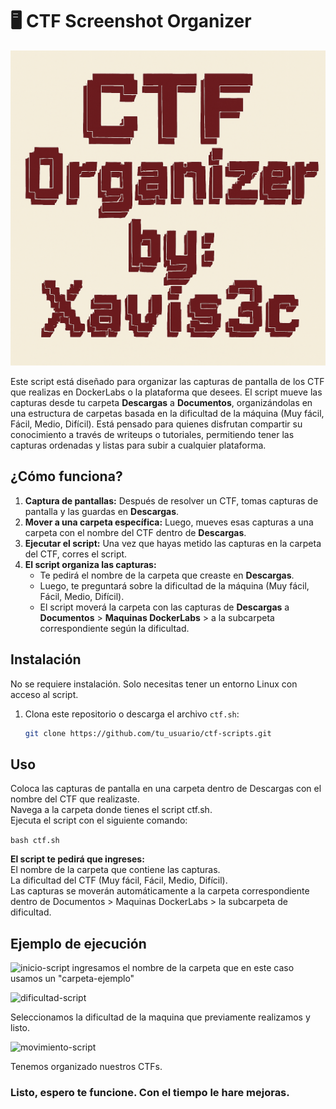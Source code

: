 
#  🖥️ CTF Screenshot Organizer

![ctf](https://github.com/xavis3c/Writeups-dockerlabs/blob/Recursos/ctf-organizer-xavi.png)


Este script está diseñado para organizar las capturas de pantalla de los CTF que realizas en DockerLabs o la plataforma que desees. El script mueve las capturas desde tu carpeta **Descargas** a **Documentos**, organizándolas en una estructura de carpetas basada en la dificultad de la máquina (Muy fácil, Fácil, Medio, Difícil). Está pensado para quienes disfrutan compartir su conocimiento a través de writeups o tutoriales, permitiendo tener las capturas ordenadas y listas para subir a cualquier plataforma.

## ¿Cómo funciona?

1. **Captura de pantallas:** Después de resolver un CTF, tomas capturas de pantalla y las guardas en **Descargas**.
2. **Mover a una carpeta específica:** Luego, mueves esas capturas a una carpeta con el nombre del CTF dentro de **Descargas**.
3. **Ejecutar el script:** Una vez que hayas metido las capturas en la carpeta del CTF, corres el script.
4. **El script organiza las capturas:**<br/>
   - Te pedirá el nombre de la carpeta que creaste en **Descargas**.
   - Luego, te preguntará sobre la dificultad de la máquina (Muy fácil, Fácil, Medio, Difícil).
   - El script moverá la carpeta con las capturas de **Descargas** a **Documentos** > **Maquinas DockerLabs** > a la subcarpeta correspondiente según la dificultad.<br/>

## Instalación

No se requiere instalación. Solo necesitas tener un entorno Linux con acceso al script.

1. Clona este repositorio o descarga el archivo `ctf.sh`:
   ```bash
   git clone https://github.com/tu_usuario/ctf-scripts.git


## Uso
Coloca las capturas de pantalla en una carpeta dentro de Descargas con el nombre del CTF que realizaste.<br/>
Navega a la carpeta donde tienes el script ctf.sh.<br/>
Ejecuta el script con el siguiente comando:

`bash ctf.sh`


**El script te pedirá que ingreses:**<br/>
El nombre de la carpeta que contiene las capturas.<br/>
La dificultad del CTF (Muy fácil, Fácil, Medio, Difícil).<br/>
Las capturas se moverán automáticamente a la carpeta correspondiente dentro de Documentos > Maquinas DockerLabs > la subcarpeta de dificultad.

## Ejemplo de ejecución
![inicio-script](https://github.com/xavis3c/Script-CTF/blob/recursos-ctf/inicio-ctf-organizer.png)
ingresamos el nombre de la carpeta que en este caso usamos un "carpeta-ejemplo"


![dificultad-script](https://github.com/xavis3c/Script-CTF/blob/recursos-ctf/movimiento-crf.png)

Seleccionamos la dificultad de la maquina que previamente realizamos y listo.


![movimiento-script](https://github.com/xavis3c/Script-CTF/blob/recursos-ctf/carpeta-movida-ctf.png) 

Tenemos organizado nuestros CTFs.


### Listo, espero te funcione. Con el tiempo le hare mejoras.
